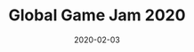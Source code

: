 ---
layout: inner
date: 2020-02-03
type: gamejam
position: right

title: 'Global Game Jam 2020'
year: '2020'
description: 'Repair N Run is a racing game in which the player has to repair the car while driving it. The car will break down when it crashes with other cars or randomly. The car will react according on what has broken (If the wheel is broken, the car will steer towards its side).'
features: ''
individual_contribution: 
    - Cars AI. Without Navmesh.
    - Node based circut for the AI.
    - Car controller for the player using Unity Physics.
    - Destruction system for the car.
disclaimer: 'We are really proud with result and we will continue developing the game to add new features such as a level editor and Multiplayer as well as polish the art and refactor the code'

tags: C#, Unity, Physics
featured_image: '/img/posts/Repair_N_Run.gif'

website_url: 'https://daniriwez.itch.io/repair-and-run'
github_url: 'https://github.com/ToniGalmes/GlobalGameJam2020'
features_url: ''
individual_contribution_url: ''
---